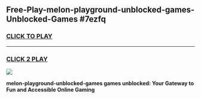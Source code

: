 
## Free-Play-melon-playground-unblocked-games-Unblocked-Games #7ezfq
<h3>
<a href="https://news.freeplayer.one?title=melon-playground-unblocked-games&ref=8M">CLICK TO PLAY</a></h3>
<hr>

<h3>
<a href="https://news.freeplayer.one?title=melon-playground-unblocked-games&ref=8M">CLICK 2 PLAY</a>
  
</h3>

<a href="https://news.freeplayer.one?title=melon-playground-unblocked-games&ref=8M"><img src="https://clearcache.store/games.png"></a>


**melon-playground-unblocked-games games unblocked: Your Gateway to Fun and Accessible Online Gaming**
